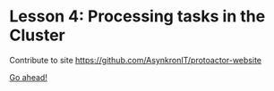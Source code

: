 ﻿# Lesson 4: Processing tasks in the Cluster

Contribute to site https://github.com/AsynkronIT/protoactor-website 

[Go ahead!](../lesson-5)